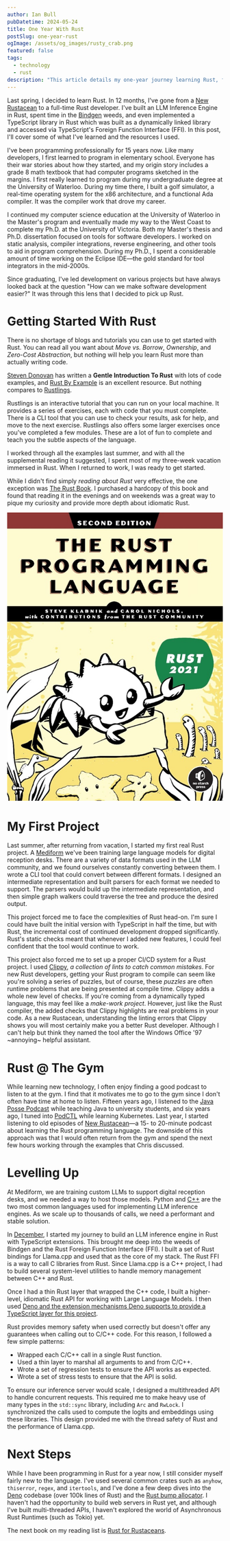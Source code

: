 ```yaml
---
author: Ian Bull
pubDatetime: 2024-05-24
title: One Year With Rust
postSlug: one-year-rust
ogImage: /assets/og_images/rusty_crab.png
featured: false
tags:
  - technology
  - rust
description: "This article details my one-year journey learning Rust, from a beginner to building an LLM Inference Engine, working with Bindgen and FFI, and implementing TypeScript libraries in Rust."
---
```


Last spring, I decided to learn Rust. In 12 months, I've gone from a [New Rustacean](https://newrustacean.com/) to a full-time Rust developer. I've built an LLM Inference Engine in Rust, spent time in the [Bindgen](https://github.com/rust-lang/rust-bindgen) weeds, and even implemented a TypeScript library in Rust which was built as a dynamically linked library and accessed via TypeScript's Foreign Function Interface (FFI). In this post, I'll cover some of what I've learned and the resources I used.

I've been programming professionally for 15 years now. Like many developers, I first learned to program in elementary school. Everyone has their war stories about how they started, and my origin story includes a grade 8 math textbook that had computer programs sketched in the margins. I first really learned to program during my undergraduate degree at the University of Waterloo. During my time there, I built a golf simulator, a real-time operating system for the x86 architecture, and a functional Ada compiler. It was the compiler work that drove my career.

I continued my computer science education at the University of Waterloo in the Master's program and eventually made my way to the West Coast to complete my Ph.D. at the University of Victoria. Both my Master's thesis and Ph.D. dissertation focused on tools for software developers. I worked on static analysis, compiler integrations, reverse engineering, and other tools to aid in program comprehension. During my Ph.D., I spent a considerable amount of time working on the Eclipse IDE—the gold standard for tool integrators in the mid-2000s.

Since graduating, I've led development on various projects but have always looked back at the question "How can we make software development easier?" It was through this lens that I decided to pick up Rust.

# Getting Started With Rust

There is no shortage of blogs and tutorials you can use to get started with Rust. You can read all you want about _Move vs. Borrow_, _Ownership_, and _Zero-Cost Abstraction_, but nothing will help you learn Rust more than actually writing code.

[Steven Donovan](https://stevedonovan.github.io/rust-gentle-intro/readme.html) has written a **Gentle Introduction To Rust** with lots of code examples, and [Rust By Example](https://doc.rust-lang.org/rust-by-example/index.html) is an excellent resource. But nothing compares to [Rustlings](https://github.com/rust-lang/rustlings).

Rustlings is an interactive tutorial that you can run on your local machine. It provides a series of exercises, each with code that you must complete. There is a CLI tool that you can use to check your results, ask for help, and move to the next exercise. Rustlings also offers some larger exercises once you've completed a few modules. These are a lot of fun to complete and teach you the subtle aspects of the language.

I worked through all the examples last summer, and with all the supplemental reading it suggested, I spent most of my three-week vacation immersed in Rust. When I returned to work, I was ready to get started.

While I didn't find simply _reading about Rust_ very effective, the one exception was [The Rust Book](https://doc.rust-lang.org/book/). I purchased a hardcopy of this book and found that reading it in the evenings and on weekends was a great way to pique my curiosity and provide more depth about idiomatic Rust.

![The Rust Book](./rust_book.jpg)

# My First Project

Last summer, after returning from vacation, I started my first real Rust project. A [Mediform](https://mediform.io/) we've been training large language models for digital reception desks. There are a variety of data formats used in the LLM community, and we found ourselves constantly converting between them. I wrote a CLI tool that could convert between different formats. I designed an intermediate representation and built parsers for each format we needed to support. The parsers would build up the intermediate representation, and then simple graph walkers could traverse the tree and produce the desired output.

This project forced me to face the complexities of Rust head-on. I'm sure I could have built the initial version with TypeScript in half the time, but with Rust, the incremental cost of continued development dropped significantly. Rust's static checks meant that whenever I added new features, I could feel confident that the tool would continue to work.

This project also forced me to set up a proper CI/CD system for a Rust project. I used [Clippy](https://github.com/rust-lang/rust-clippy), _a collection of lints to catch common mistakes_. For new Rust developers, getting your Rust program to compile can seem like you're solving a series of puzzles, but of course, these _puzzles_ are often runtime problems that are being presented at compile time. Clippy adds a whole new level of checks. If you're coming from a dynamically typed language, this may feel like a _make-work project_. However, just like the Rust compiler, the added checks that Clippy highlights are real problems in your code. As a new Rustacean, understanding the linting errors that Clippy shows you will most certainly make you a better Rust developer. Although I can't help but think they named the tool after the Windows Office '97 ~annoying~ helpful assistant.

# Rust @ The Gym

While learning new technology, I often enjoy finding a good podcast to listen to at the gym. I find that it motivates me to go to the gym since I don't often have time at home to listen. Fifteen years ago, I listened to the [Java Posse Podcast](http://javaposse.com/) while teaching Java to university students, and six years ago, I tuned into [PodCTL](https://open.spotify.com/show/4Bumge1mZHlEoDSckSCWs5) while learning Kubernetes. Last year, I started listening to old episodes of [New Rustacean](https://newrustacean.com/)—a 15- to 20-minute podcast about learning the Rust programming language. The downside of this approach was that I would often return from the gym and spend the next few hours working through the examples that Chris discussed.

# Levelling Up

At Mediform, we are training custom LLMs to support digital reception desks, and we needed a way to host those models. Python and [C++](https://github.com/ggerganov/llama.cpp) are the two most common languages used for implementing LLM inference engines. As we scale up to thousands of calls, we need a performant and stable solution.

In [December](/blog/2023/trip-to-germany/trip-to-germany), I started my journey to build an LLM inference engine in Rust with TypeScript extensions. This brought me deep into the weeds of Bindgen and the Rust Foreign Function Interface (FFI). I built a set of Rust bindings for Llama.cpp and used that as the core of my stack. The Rust FFI is a way to call C libraries from Rust. Since Llama.cpp is a C++ project, I had to build several system-level utilities to handle memory management between C++ and Rust.

Once I had a thin Rust layer that wrapped the C++ code, I built a higher-level, idiomatic Rust API for working with Large Language Models. I then used [Deno and the extension mechanisms Deno supports to provide a TypeScript layer for this project](/blog/2024/llamas-and-dinosaurs/llamas-and-dinosaurs).

Rust provides memory safety when used correctly but doesn't offer any guarantees when calling out to C/C++ code. For this reason, I followed a few simple patterns:

- Wrapped each C/C++ call in a single Rust function.
- Used a thin layer to marshal all arguments to and from C/C++.
- Wrote a set of regression tests to ensure the API works as expected.
- Wrote a set of stress tests to ensure that the API is solid.

To ensure our inference server would scale, I designed a multithreaded API to handle concurrent requests. This required me to make heavy use of many types in the `std::sync` library, including `Arc` and `RwLock`. I synchronized the calls used to compute the logits and embeddings using these libraries. This design provided me with the thread safety of Rust and the performance of Llama.cpp.

# Next Steps

While I have been programming in Rust for a year now, I still consider myself fairly new to the language. I've used several common crates such as `anyhow`, `thiserror`, `regex`, and `itertools`, and I've done a few deep dives into the [Deno](https://github.com/denoland/deno) codebase (over 100k lines of Rust) and the [Rust bump allocator](https://github.com/fitzgen/bumpalo). I haven't had the opportunity to build web servers in Rust yet, and although I've built multi-threaded APIs, I haven't explored the world of Asynchronous Rust Runtimes (such as Tokio) yet.

The next book on my reading list is [Rust for Rustaceans](https://nostarch.com/rust-rustaceans).
